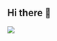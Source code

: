## Hi there 👋

<picture>
  <source
    srcset="https://github-readme-stats.vercel.app/api?username=luisferreira05&show_icons=true&theme=dark"
    media="(prefers-color-scheme: dark)"
  />
  <source
    srcset="https://github-readme-stats.vercel.app/api?username=luisferreira05&show_icons=true"
    media="(prefers-color-scheme: light), (prefers-color-scheme: no-preference)"
  />
  <img src="https://github-readme-stats.vercel.app/api?username=luisferreira05&show_icons=true" />
</picture>


